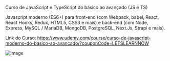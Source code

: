 Curso de JavaScript e TypeScript do básico ao avançado (JS e TS)
  
  Javascript moderno (ES6+) para front-end (com Webpack, babel, 
  React, React Hooks, Redux, HTML5, CSS3 e mais) e back-end (com Node, 
  Express, MySQL / MariaDB, MongoDB, PostgreSQL, Next.Js, Strapi e mais).

Link do Curso: https://www.udemy.com/course/curso-de-javascript-moderno-do-basico-ao-avancado/?couponCode=LETSLEARNNOW

![image](https://github.com/Galinha2/JavaScript-e-TypeScript/assets/161582309/495ff72c-f448-4de7-badb-82c637928f21)
